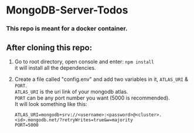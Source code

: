 # MongoDB-Server-Todos

### This repo is meant for a docker container.

## After cloning this repo:

1.  Go to root directory, open console and enter: `npm install`  
    it will install all the dependencies.

2.  Create a file called "config.env" and add two variables in it, `ATLAS_URI` & `PORT`.  
    `ATLAS_URI` is the uri link of your mongodb atlas.  
    `PORT` can be any port number you want (5000 is recommended).  
    It will look something like this:  
    ```
    ATLAS_URI=mongodb+srv://<username>:<password>@<cluster>.<id>.mongodb.net/?retryWrites=true&w=majority
    PORT=5000
    ```